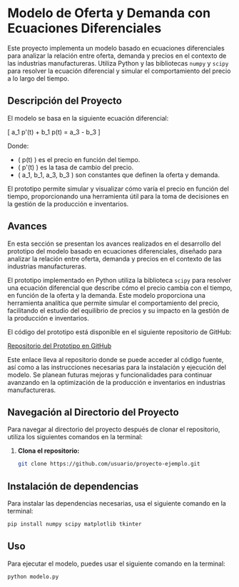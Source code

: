 # Modelo de Oferta y Demanda con Ecuaciones Diferenciales

Este proyecto implementa un modelo basado en ecuaciones diferenciales para analizar la relación entre oferta, demanda y precios en el contexto de las industrias manufactureras. Utiliza Python y las bibliotecas `numpy` y `scipy` para resolver la ecuación diferencial y simular el comportamiento del precio a lo largo del tiempo.

## Descripción del Proyecto

El modelo se basa en la siguiente ecuación diferencial:

\[ a_1 p'(t) + b_1 p(t) = a_3 - b_3 \]

Donde:
- \( p(t) \) es el precio en función del tiempo.
- \( p'(t) \) es la tasa de cambio del precio.
- \( a_1, b_1, a_3, b_3 \) son constantes que definen la oferta y demanda.

El prototipo permite simular y visualizar cómo varía el precio en función del tiempo, proporcionando una herramienta útil para la toma de decisiones en la gestión de la producción e inventarios.

## Avances

En esta sección se presentan los avances realizados en el desarrollo del prototipo del modelo basado en ecuaciones diferenciales, diseñado para analizar la relación entre oferta, demanda y precios en el contexto de las industrias manufactureras.

El prototipo implementado en Python utiliza la biblioteca `scipy` para resolver una ecuación diferencial que describe cómo el precio cambia con el tiempo, en función de la oferta y la demanda. Este modelo proporciona una herramienta analítica que permite simular el comportamiento del precio, facilitando el estudio del equilibrio de precios y su impacto en la gestión de la producción e inventarios.

El código del prototipo está disponible en el siguiente repositorio de GitHub:

[Repositorio del Prototipo en GitHub](https://github.com/usuario/proyecto-ejemplo)

Este enlace lleva al repositorio donde se puede acceder al código fuente, así como a las instrucciones necesarias para la instalación y ejecución del modelo. Se planean futuras mejoras y funcionalidades para continuar avanzando en la optimización de la producción e inventarios en industrias manufactureras.

## Navegación al Directorio del Proyecto

Para navegar al directorio del proyecto después de clonar el repositorio, utiliza los siguientes comandos en la terminal:

1. **Clona el repositorio:**
   ```bash
   git clone https://github.com/usuario/proyecto-ejemplo.git

## Instalación de dependencias

Para instalar las dependencias necesarias, usa el siguiente comando en la terminal:

```bash
pip install numpy scipy matplotlib tkinter
```
## Uso

Para ejecutar el modelo, puedes usar el siguiente comando en la terminal:

```bash
python modelo.py


